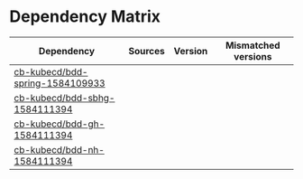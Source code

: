 # Dependency Matrix

Dependency | Sources | Version | Mismatched versions
---------- | ------- | ------- | -------------------
[cb-kubecd/bdd-spring-1584109933](https://github.com/cb-kubecd/bdd-spring-1584109933.git) |  | []() | 
[cb-kubecd/bdd-sbhg-1584111394](https://github.com/cb-kubecd/bdd-sbhg-1584111394.git) |  | []() | 
[cb-kubecd/bdd-gh-1584111394](https://github.com/cb-kubecd/bdd-gh-1584111394.git) |  | []() | 
[cb-kubecd/bdd-nh-1584111394](https://github.com/cb-kubecd/bdd-nh-1584111394.git) |  | []() | 
